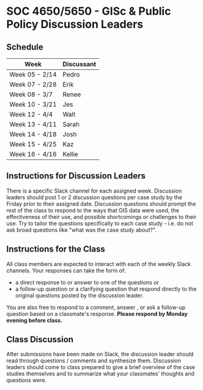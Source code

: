 # SOC 4650/5650 - GISc & Public Policy Discussion Leaders

## Schedule

| Week           | Discussant |
| -------------- | ---------- |
| Week 05 - 2/14 | Pedro      |
| Week 07 - 2/28 | Erik       |
| Week 08 - 3/7  | Renee      |
| Week 10 - 3/21 | Jes        |
| Week 12 - 4/4  | Walt       |
| Week 13 - 4/11 | Sarah      |
| Week 14 - 4/18 | Josh       |
| Week 15 - 4/25 | Kaz        |
| Week 16 - 4/16 | Kellie     |

## Instructions for Discussion Leaders
There is a specific Slack channel for each assigned week. Discussion leaders should post 1 or 2 discussion questions per case study by the Friday prior to their assigned date. Discussion questions should prompt the rest of the class to respond to the ways that GIS data were used, the effectiveness of their use, and possible shortcomings or challenges to their use. Try to tailor the questions specifically to each case study - i.e. do not ask broad questions like "what was the case study about?".

## Instructions for the Class
All class members are expected to interact with each of the weekly Slack channels. Your responses can take the form of:
  - a direct response to or answer to one of the questions or
  - a follow-up question or a clarifying question that respond directly to the original questions posted by the discussion leader.
  
You are also free to respond to a comment, answer , or ask a follow-up question based on a classmate's response. **Please respond by Monday evening before class.**

## Class Discussion
After submissions have been made on Slack, the discussion leader should read through questions / comments and synthesize them. Discussion leaders should come to class prepared to give a brief overview of the case studies themselves and to summarize what your classmates' thoughts and questions were.
